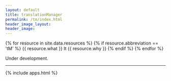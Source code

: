 ```yaml
---
layout: default
title: translationManager
permalink: /tm/index.html
header_image_layout:
header_image:
---
```


{% for resource in site.data.resources %}
 {% if resource.abbreviation == 'tM' %}
  {{ resource.what }} It {{ resource.why }}
 {% endif %}
{% endfor %}

Under development.

* * * * *

{% include apps.html %}
